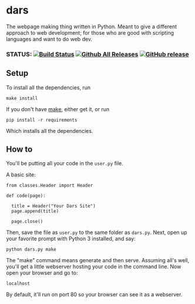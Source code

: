 # dars
The webpage making thing written in Python. Meant to give a different approach to web development; for those who are good with scripting languages and want to do web dev.

### STATUS: [![Build Status](https://travis-ci.org/darssites/dars.svg?branch=master)](https://travis-ci.org/darssites/dars) [![Github All Releases](https://img.shields.io/github/downloads/darssites/dars/total.svg)]() [![GitHub release](https://img.shields.io/github/release/darssites/dars.svg)](http://github.com/darssites/dars/releases/latest)

## Setup

To install all the dependencies, run
	
	make install

If you don't have [make](https://www.gnu.org/software/make/), either get it, or run

	pip install -r requirements
    
Which installs all the dependencies.

## How to

You'll be putting all your code in the `user.py` file.

A basic site:

    from classes.Header import Header

    def code(page):

      title = Header("Your Dars Site")
      page.append(title)

      page.close()
    
Then, save the file as `user.py` to the same folder as `dars.py`. Next, open up your favorite prompt with Python 3 installed, and say:

    python dars.py make

The "make" command means generate and then serve. Assuming all's well, you'll get a little webserver hosting your code in the command line. Now open your browser and go to:

    localhost
    
By default, it'll run on port 80 so your browser can see it as a webserver.
